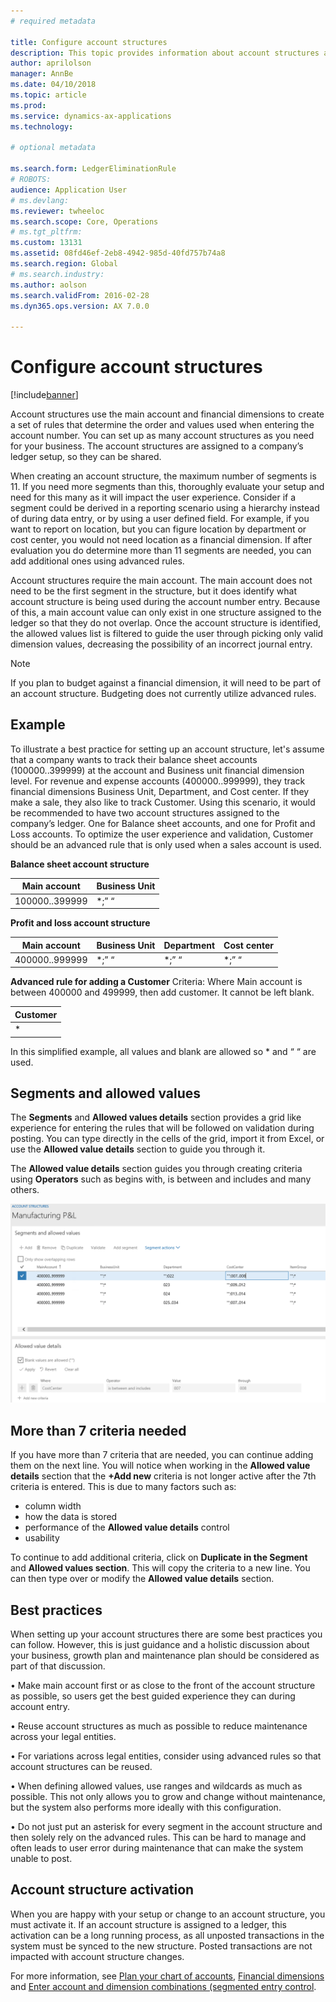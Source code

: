 ```yaml
---
# required metadata

title: Configure account structures
description: This topic provides information about account structures and financial dimensions.
author: aprilolson
manager: AnnBe
ms.date: 04/10/2018
ms.topic: article
ms.prod: 
ms.service: dynamics-ax-applications
ms.technology: 

# optional metadata

ms.search.form: LedgerEliminationRule
# ROBOTS: 
audience: Application User
# ms.devlang: 
ms.reviewer: twheeloc
ms.search.scope: Core, Operations
# ms.tgt_pltfrm: 
ms.custom: 13131
ms.assetid: 08fd46ef-2eb8-4942-985d-40fd757b74a8
ms.search.region: Global
# ms.search.industry: 
ms.author: aolson
ms.search.validFrom: 2016-02-28
ms.dyn365.ops.version: AX 7.0.0

---
```


# Configure account structures

[!include[banner](../includes/banner.md)]

Account structures use the main account and financial dimensions to create a set of rules that determine the order and values used when entering the account number. You can set up as many account structures as you need for your business. The account structures are assigned to a company’s ledger setup, so they can be shared.

When creating an account structure, the maximum number of segments is 11. If you need more segments than this, thoroughly evaluate your setup and need for this many as it will impact the user experience. Consider if a segment could be derived in a reporting scenario using a hierarchy instead of during data entry, or by using a user defined field. For example, if you want to report on location, but you can figure location by department or cost center, you would not need location as a financial dimension. If after evaluation you do determine more than 11 segments are needed, you can add additional ones using advanced rules.

Account structures require the main account. The main account does not need to be the first segment in the structure, but it does identify what account structure is being used during the account number entry. Because of this, a main account value can only exist in one structure assigned to the ledger so that they do not overlap. Once the account structure is identified, the allowed values list is filtered to guide the user through picking only valid dimension values, decreasing the possibility of an incorrect journal entry.

> [!NOTE] 
> If you plan to budget against a financial dimension, it will need to be part of an account structure. Budgeting does not currently utilize advanced rules.

## Example
To illustrate a best practice for setting up an account structure, let's assume that a company wants to track their balance sheet accounts (100000..399999) at the account and Business unit financial dimension level. For revenue and expense accounts (400000..999999), they track financial dimensions Business Unit, Department, and Cost center. If they make a sale, they also like to track Customer. Using this scenario, it would be recommended to have two account structures assigned to the company’s ledger. One for Balance sheet accounts, and one for Profit and Loss accounts. To optimize the user experience and validation, Customer should be an advanced rule that is only used when a sales account is used.

**Balance sheet account structure**

|Main account          | Business Unit    |
|----------------------|-----------|
|100000..399999 | *;” “|

**Profit and loss account structure**

|Main account          | Business Unit    |Department          | Cost center    |
|----------------------|-----------|----------------------|-----------|
|400000..999999 | *;” “|*;” “|*;” “|*;” “|

**Advanced rule for adding a Customer**
Criteria: Where Main account is between 400000 and 499999, then add customer. It cannot be left blank.

|Customer         |
|-----------------|
|* |

In this simplified example, all values and blank are allowed so * and “ “ are used.

## Segments and allowed values
The **Segments** and **Allowed values details** section provides a grid like experience for entering the rules that will be followed on validation during posting. You can type directly in the cells of the grid, import it from Excel, or use the **Allowed value details** section to guide you through it.

The **Allowed value details** section guides you through creating criteria using **Operators** such as begins with, is between and includes and many others.

[![Allow values](./media/account.png)](./media/account.png) 

## More than 7 criteria needed

If you have more than 7 criteria that are needed, you can continue adding them on the next line. You will notice when working in the **Allowed value details** section that the **+Add new** criteria is not longer active after the 7th criteria is entered. This is due to many factors such as: 
 - column width 
 - how the data is stored 
 - performance of the **Allowed value details** control
 - usability  
 
To continue to add additional criteria, click on **Duplicate in the Segment** and **Allowed values section**. This will copy the criteria to a new line. You can then type over or modify the **Allowed value details** section.

## Best practices
When setting up your account structures there are some best practices you can follow. However, this is just guidance and a holistic discussion about your business, growth plan and maintenance plan should be considered as part of that discussion.

•	Make main account first or as close to the front of the account structure as possible, so users get the best guided experience they can during account entry.

•	Reuse account structures as much as possible to reduce maintenance across your legal entities.

•	For variations across legal entities, consider using advanced rules so that account structures can be reused.

•	When defining allowed values, use ranges and wildcards as much as possible. This not only allows you to grow and change without maintenance, but the system also performs more ideally with this configuration.

•	Do not just put an asterisk for every segment in the account structure and then solely rely on the advanced rules. This can be hard to manage and often leads to user error during maintenance that can make the system unable to post.

## Account structure activation
When you are happy with your setup or change to an account structure, you must activate it. If an account structure is assigned to a ledger, this activation can be a long running process, as all unposted transactions in the system must be synced to the new structure. Posted transactions are not impacted with account structure changes.


For more information, see [Plan your chart of accounts](plan-chart-of-accounts.md), [Financial dimensions](financial-dimensions.md) and [Enter account and dimension combinations (segmented entry control](enter-account-dimension-combinations-segmented-entry-control.md).







